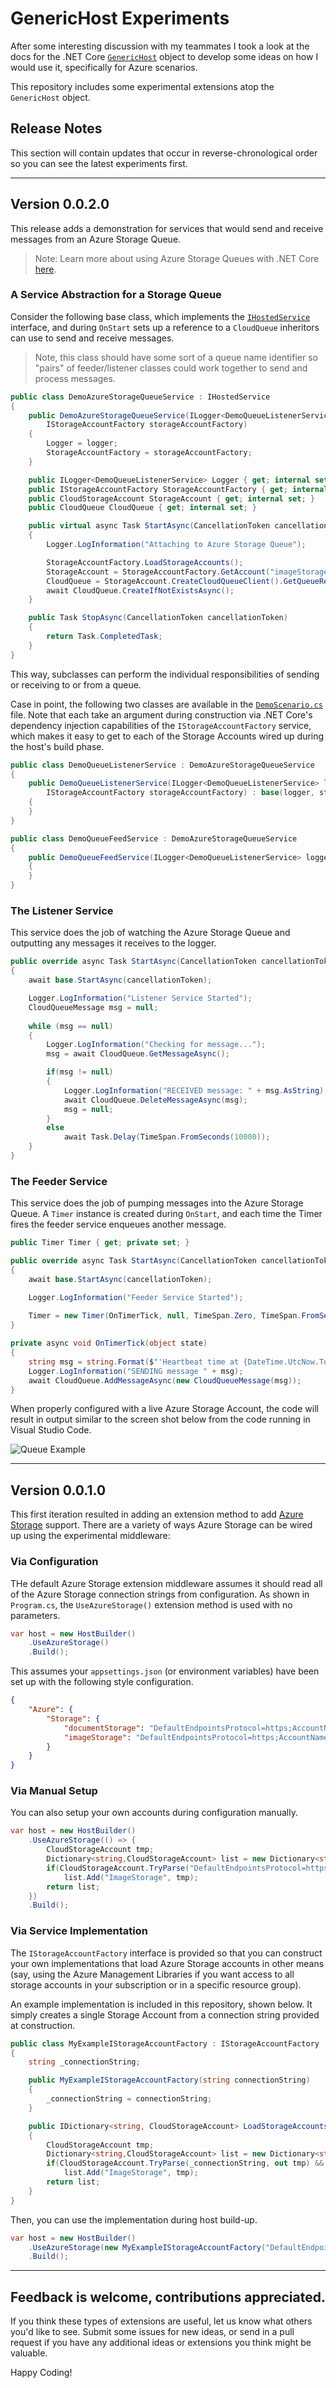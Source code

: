 # GenericHost Experiments

After some interesting discussion with my teammates I took a look at the docs for the .NET Core [`GenericHost`](https://docs.microsoft.com/en-us/aspnet/core/fundamentals/host/generic-host?view=aspnetcore-2.1) object to develop some ideas on how I would use it, specifically for Azure scenarios. 

This repository includes some experimental extensions atop the `GenericHost` object. 

## Release Notes

This section will contain updates that occur in reverse-chronological order so you can see the latest experiments first. 

---

## Version 0.0.2.0

This release adds a demonstration for services that would send and receive messages from an Azure Storage Queue. 

> Note: Learn more about using Azure Storage Queues with .NET Core [here](https://docs.microsoft.com/en-us/azure/visual-studio/vs-storage-aspnet5-getting-started-queues). 

### A Service Abstraction for a Storage Queue

Consider the following base class, which implements the [`IHostedService`](https://docs.microsoft.com/en-us/aspnet/core/fundamentals/host/hosted-services?view=aspnetcore-2.1) interface, and during `OnStart` sets up a reference to a `CloudQueue` inheritors can use to send and receive messages. 

> Note, this class should have some sort of a queue name identifier so "pairs" of feeder/listener classes could work together to send and process messages. 

```csharp
public class DemoAzureStorageQueueService : IHostedService
{
    public DemoAzureStorageQueueService(ILogger<DemoQueueListenerService> logger,
        IStorageAccountFactory storageAccountFactory)
    {
        Logger = logger;
        StorageAccountFactory = storageAccountFactory;
    }

    public ILogger<DemoQueueListenerService> Logger { get; internal set; }
    public IStorageAccountFactory StorageAccountFactory { get; internal set; }
    public CloudStorageAccount StorageAccount { get; internal set; }
    public CloudQueue CloudQueue { get; internal set; }

    public virtual async Task StartAsync(CancellationToken cancellationToken)
    {
        Logger.LogInformation("Attaching to Azure Storage Queue");

        StorageAccountFactory.LoadStorageAccounts();
        StorageAccount = StorageAccountFactory.GetAccount("imageStorage");
        CloudQueue = StorageAccount.CreateCloudQueueClient().GetQueueReference("incoming");
        await CloudQueue.CreateIfNotExistsAsync();
    }

    public Task StopAsync(CancellationToken cancellationToken)
    {
        return Task.CompletedTask;
    }
}
```

This way, subclasses can perform the individual responsibilities of sending or receiving to or from a queue. 

Case in point, the following two classes are available in the [`DemoScenario.cs`](DemoScenario.cs) file. Note that each take an argument during construction via .NET Core's dependency injection capabilities of the `IStorageAccountFactory` service, which makes it easy to get to each of the Storage Accounts wired up during the host's build phase. 

```csharp
public class DemoQueueListenerService : DemoAzureStorageQueueService
{
    public DemoQueueListenerService(ILogger<DemoQueueListenerService> logger, 
        IStorageAccountFactory storageAccountFactory) : base(logger, storageAccountFactory)
    {
    }
}
```

```csharp
public class DemoQueueFeedService : DemoAzureStorageQueueService
{
    public DemoQueueFeedService(ILogger<DemoQueueListenerService> logger, IStorageAccountFactory storageAccountFactory) : base(logger, storageAccountFactory)
    {
    }
}
```

### The Listener Service

This service does the job of watching the Azure Storage Queue and outputting any messages it receives to the logger. 

```csharp
public override async Task StartAsync(CancellationToken cancellationToken)
{
    await base.StartAsync(cancellationToken);

    Logger.LogInformation("Listener Service Started");
    CloudQueueMessage msg = null;
    
    while (msg == null)
    {
        Logger.LogInformation("Checking for message...");
        msg = await CloudQueue.GetMessageAsync();

        if(msg != null)
        {
            Logger.LogInformation("RECEIVED message: " + msg.AsString);
            await CloudQueue.DeleteMessageAsync(msg);
            msg = null;
        }
        else
            await Task.Delay(TimeSpan.FromSeconds(10000));
    }
}
```

### The Feeder Service

This service does the job of pumping messages into the Azure Storage Queue. A `Timer` instance is created during `OnStart`, and each time the Timer fires the feeder service enqueues another message.

```csharp
public Timer Timer { get; private set; }

public override async Task StartAsync(CancellationToken cancellationToken)
{
    await base.StartAsync(cancellationToken);

    Logger.LogInformation("Feeder Service Started");
    
    Timer = new Timer(OnTimerTick, null, TimeSpan.Zero, TimeSpan.FromSeconds(1));
}

private async void OnTimerTick(object state)
{
    string msg = string.Format($"'Heartbeat time at {DateTime.UtcNow.ToString()}'.");
    Logger.LogInformation("SENDING message " + msg);
    await CloudQueue.AddMessageAsync(new CloudQueueMessage(msg));
}
```

When properly configured with a live Azure Storage Account, the code will result in output similar to the screen shot below from the code running in Visual Studio Code. 

![Queue Example](docs/queues-running.png)

--- 

## Version 0.0.1.0

This first iteration resulted in adding an extension method to add [Azure Storage](https://docs.microsoft.com/en-us/azure/storage/common/storage-introduction) support. There are a variety of ways Azure Storage can be wired up using the experimental middleware:

### Via Configuration

THe default Azure Storage extension middleware assumes it should read all of the Azure Storage connection strings from configuration. As shown in `Program.cs`, the `UseAzureStorage()` extension method is used with no parameters. 

```csharp
var host = new HostBuilder()
    .UseAzureStorage()
    .Build();
```

This assumes your `appsettings.json` (or environment variables) have been set up with the following style configuration. 

```json
{
    "Azure": {
        "Storage": {
            "documentStorage": "DefaultEndpointsProtocol=https;AccountName=yourstorageaccount01;AccountKey=your_key;EndpointSuffix=core.windows.net",
            "imageStorage": "DefaultEndpointsProtocol=https;AccountName=yourstorageaccount02;AccountKey=your_key;EndpointSuffix=core.windows.net"
        }
    }
}
```

### Via Manual Setup

You can also setup your own accounts during configuration manually. 

```csharp
var host = new HostBuilder()
    .UseAzureStorage(() => { 
        CloudStorageAccount tmp;
        Dictionary<string,CloudStorageAccount> list = new Dictionary<string, CloudStorageAccount>();
        if(CloudStorageAccount.TryParse("DefaultEndpointsProtocol=https;AccountName=yourstorageaccount;AccountKey=YOUR_KEY;EndpointSuffix=core.windows.net", out tmp) && tmp != null)
            list.Add("ImageStorage", tmp);
        return list;
    })
    .Build();
```

### Via Service Implementation

The `IStorageAccountFactory` interface is provided so that you can construct your own implementations that load Azure Storage accounts in other means (say, using the Azure Management Libraries if you want access to all storage accounts in your subscription or in a specific resource group). 

An example implementation is included in this repository, shown below. It simply creates a single Storage Account from a connection string provided at construction. 

```csharp
public class MyExampleIStorageAccountFactory : IStorageAccountFactory
{
    string _connectionString;

    public MyExampleIStorageAccountFactory(string connectionString)
    {
        _connectionString = connectionString;
    }

    public IDictionary<string, CloudStorageAccount> LoadStorageAccounts()
    {
        CloudStorageAccount tmp;
        Dictionary<string,CloudStorageAccount> list = new Dictionary<string, CloudStorageAccount>();
        if(CloudStorageAccount.TryParse(_connectionString, out tmp) && tmp != null)
            list.Add("ImageStorage", tmp);
        return list;
    }
}
```

Then, you can use the implementation during host build-up. 

```csharp
var host = new HostBuilder()
    .UseAzureStorage(new MyExampleIStorageAccountFactory("DefaultEndpointsProtocol=https;AccountName=yourstorageaccount;AccountKey=YOUR_KEY;EndpointSuffix=core.windows.net"))
    .Build();
```

--- 

## Feedback is welcome, contributions appreciated. 

If you think these types of extensions are useful, let us know what others you'd like to see. Submit some issues for new ideas, or send in a pull request if you have any additional ideas or extensions you think might be valuable. 

Happy Coding!
